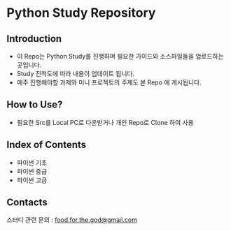 # Python Study Repository

## Introduction
- 이 Repo는 Python Study를 진행하며 필요한 가이드와 소스파일들을 업로드하는 곳입니다.
- Study 진척도에 따라 내용이 업데이트 됩니다.
- 매주 진행해야할 과제와 미니 프로젝트의 주제도 본 Repo 에 게시됩니다.

## How to Use?
- 필요한 Src를 Local PC로 다운받거나 개인 Repo로 Clone 하여 사용
  
## Index of Contents
- 파이썬 기초
- 파이썬 중급
- 파이썬 고급
## Contacts
스터디 관련 문의 : food.for.the.god@gmail.com
